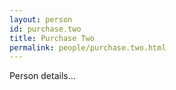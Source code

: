```yaml
---
layout: person
id: purchase.two
title: Purchase Two
permalink: people/purchase.two.html
---
```


Person details...